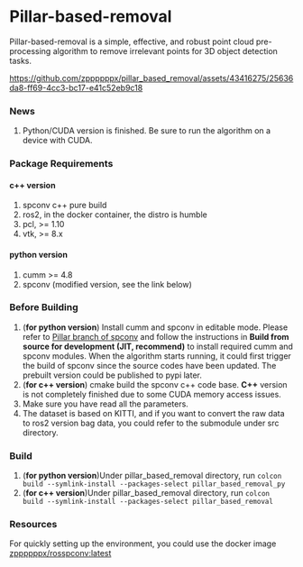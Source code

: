 # Pillar-based-removal

Pillar-based-removal is a simple, effective, and robust point cloud pre-processing algorithm to remove irrelevant points for 3D object detection tasks.

https://github.com/zppppppx/pillar_based_removal/assets/43416275/25636da8-ff69-4cc3-bc17-e41c52eb9c18

### News
1. Python/CUDA version is finished. Be sure to run the algorithm on a device with CUDA.

### Package Requirements
#### c++ version
1. spconv c++ pure build 
2. ros2, in the docker container, the distro is humble
3. pcl, >= 1.10
4. vtk, >= 8.x

#### python version
1. cumm >= 4.8
2. spconv (modified version, see the link below)

### Before Building
1. (**for python version**) Install cumm and spconv in editable mode. Please refer to [Pillar branch of spconv](https://github.com/zppppppx/spconv/tree/pillarize) and follow the instructions in **Build from source for development (JIT, recommend)** to install required cumm and spconv modules. When the algorithm starts running, it could first trigger the build of spconv since the source codes have been updated. The prebuilt version could be published to pypi later.
2. (**for c++ version**) cmake build the spconv c++ code base. **C++** version is not completely finished due to some CUDA memory access issues.
3. Make sure you have read all the parameters.
4. The dataset is based on KITTI, and if you want to convert the raw data to ros2 version bag data, you could refer to the submodule under src directory.

### Build
1. (**for python version**)Under pillar_based_removal directory, run  `colcon build --symlink-install --packages-select pillar_based_removal_py`
2. (**for c++ version**)Under pillar_based_removal directory, run  `colcon build --symlink-install --packages-select pillar_based_removal`

### Resources
For quickly setting up the environment, you could use the docker image [zppppppx/rosspconv:latest](https://hub.docker.com/r/zppppppx/rosspconv)
